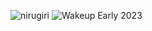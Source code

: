 ![nirugiri](https://img.shields.io/static/v1?label=nirugiri&message=1303940&color=ff69b4)
![Wakeup Early 2023](https://img.shields.io/badge/Wakeup_Early_2023-41/43-blue)
